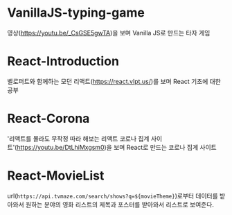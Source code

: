 # VanillaJS-typing-game

영상(https://youtu.be/_CsGSE5gwTA)을 보며
Vanilla JS로 만드는 타자 게임

# React-Introduction

벨로퍼트와 함께하는 모던 리액트(https://react.vlpt.us/)를 보며
React 기초에 대한 공부

# React-Corona

'리액트를 몰라도 무작정 따라 해보는 리액트 코로나 집계 사이트'(https://youtu.be/DtLhiMxgsm0)을 보며 React로 만드는 코로나 집계 사이트

# React-MovieList

url(`https://api.tvmaze.com/search/shows?q=${movieTheme}`)로부터 데이터를 받아와서 원하는 분야의 영화 리스트의 제목과 포스터를 받아와서 리스트로 보여준다.
